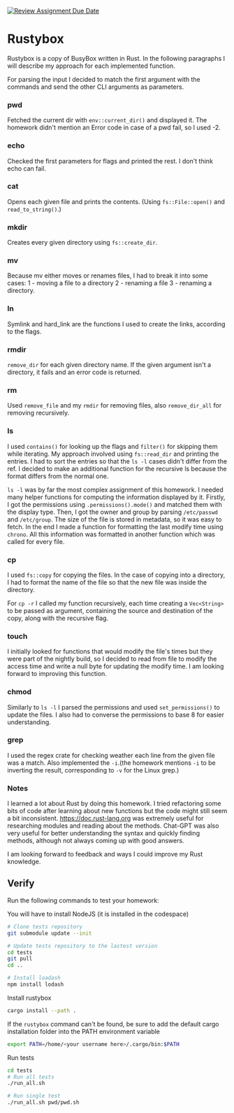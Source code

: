 [![Review Assignment Due Date](https://classroom.github.com/assets/deadline-readme-button-24ddc0f5d75046c5622901739e7c5dd533143b0c8e959d652212380cedb1ea36.svg)](https://classroom.github.com/a/iYoQzOhX)
# Rustybox
Rustybox is a copy of BusyBox written in Rust.
In the following paragraphs I will describe my approach for each implemented function.

For parsing the input I decided to match the first argument with the commands and send the other CLI arguments as parameters.

### pwd
Fetched the current dir with `env::current_dir()` and displayed it. The homework didn't mention an Error code in case of a pwd fail, so I used -2.

### echo
Checked the first parameters for flags and printed the rest. I don't think echo can fail.

### cat
Opens each given file and prints the contents. (Using `fs::File::open()` and `read_to_string()`.)

### mkdir
Creates every given directory using `fs::create_dir`.

### mv
Because mv either moves or renames files, I had to break it into some cases:
1 - moving a file to a directory
2 - renaming a file
3 - renaming a directory.

### ln
Symlink and hard_link are the functions I used to create the links, according to the flags.

### rmdir
`remove_dir` for each given directory name. If the given argument isn't a directory, it fails and an error code is returned.

### rm
Used `remove_file` and my `rmdir` for removing files, also `remove_dir_all` for removing recursively.

### ls
I used `contains()` for looking up the flags and `filter()` for skipping them while iterating. My approach involved using `fs::read_dir` and printing the entries. I had to sort the entries so that the `ls -l` cases didn't differ from the ref.
I decided to make an additional function for the recursive ls because the format differs from the normal one.

`ls -l` was by far the most complex assignment of this homework. I needed many helper functions for computing the information displayed by it. Firstly, I got the permissions using `.permissions().mode()` and matched them with the display type. Then, I got the owner and group by parsing `/etc/passwd` and `/etc/group`. The size of the file is stored in metadata, so it was easy to fetch.
In the end I made a function for formatting the last modify time using `chrono`. All this information was formatted in another function which was called for every file.

### cp
I used `fs::copy` for copying the files. In the case of copying into a directory, I had to format the name of the file so that the new file was inside the directory.

For `cp -r` I called my function recursively, each time creating a `Vec<String>` to be passed as argument, containing the source and destination of the copy, along with the recursive flag.

### touch
I initially looked for functions that would modify the file's times but they were part of the nightly build, so I decided to read from file to modify the access time and write a null byte for updating the modify time. I am looking forward to improving this function.

### chmod
Similarly to `ls -l` I parsed the permissions and used `set_permissions()` to update the files. I also had to converse the permissions to base 8 for easier understanding.

### grep
I used the regex crate for checking weather each line from the given file was a match. Also implemented the `-i`.(the homework mentions `-i` to be inverting the result, corresponding to `-v` for the Linux grep.)

### Notes
I learned a lot about Rust by doing this homework. I tried refactoring some bits of code after learning about new functions but the code might still seem a bit inconsistent.
https://doc.rust-lang.org was extremely useful for researching modules and reading about the methods.
Chat-GPT was also very useful for better understanding the syntax and quickly finding methods, although not always coming up with good answers.

I am looking forward to feedback and ways I could improve my Rust knowledge.
## Verify

Run the following commands to test your homework:

You will have to install NodeJS (it is installed in the codespace)

```bash
# Clone tests repository
git submodule update --init 

# Update tests repository to the lastest version
cd tests
git pull 
cd ..

# Install loadash
npm install lodash
```

Install rustybox

```bash
cargo install --path .
```

If the `rustybox` command can't be found, be sure to add the default cargo installation folder into the PATH environment variable

```bash
export PATH=/home/<your username here>/.cargo/bin:$PATH
```

Run tests

```bash
cd tests
# Run all tests 
./run_all.sh

# Run single test
./run_all.sh pwd/pwd.sh
```
